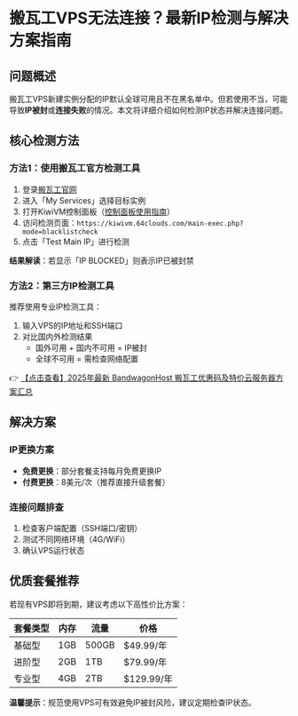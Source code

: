 # 搬瓦工VPS无法连接？最新IP检测与解决方案指南

## 问题概述
搬瓦工VPS新建实例分配的IP默认全球可用且不在黑名单中。但若使用不当，可能导致**IP被封**或**连接失败**的情况。本文将详细介绍如何检测IP状态并解决连接问题。

## 核心检测方法

### 方法1：使用搬瓦工官方检测工具
1. 登录[搬瓦工官网](https://bit.ly/banwagon)
2. 进入「My Services」选择目标实例
3. 打开KiwiVM控制面板（[控制面板使用指南](https://bit.ly/banwagon)）
4. 访问检测页面：`https://kiwivm.64clouds.com/main-exec.php?mode=blacklistcheck`
5. 点击「Test Main IP」进行检测

**结果解读**：若显示「IP BLOCKED」则表示IP已被封禁

### 方法2：第三方IP检测工具
推荐使用专业IP检测工具：
1. 输入VPS的IP地址和SSH端口
2. 对比国内外检测结果
   - 国外可用 + 国内不可用 = IP被封
   - 全球不可用 = 需检查网络配置

👉 [【点击查看】2025年最新 BandwagonHost 搬瓦工优惠码及特价云服务器方案汇总](https://bit.ly/banwagon)

## 解决方案

### IP更换方案
- **免费更换**：部分套餐支持每月免费更换IP
- **付费更换**：8美元/次（推荐直接升级套餐）

### 连接问题排查
1. 检查客户端配置（SSH端口/密钥）
2. 测试不同网络环境（4G/WiFi）
3. 确认VPS运行状态

## 优质套餐推荐
若现有VPS即将到期，建议考虑以下高性价比方案：

| 套餐类型 | 内存 | 流量 | 价格 |
|---------|------|------|------|
| 基础型 | 1GB | 500GB | $49.99/年 |
| 进阶型 | 2GB | 1TB | $79.99/年 |
| 专业型 | 4GB | 2TB | $129.99/年 |

**温馨提示**：规范使用VPS可有效避免IP被封风险，建议定期检查IP状态。